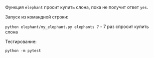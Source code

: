 Функция `elephant` просит купить слона, пока не получит ответ `yes`.

Запуск из командной строки:

`python elephant/my_elephant.py elephants 7` - 7 раз спросит купить слона

Тестирование:

`python -m pytest`